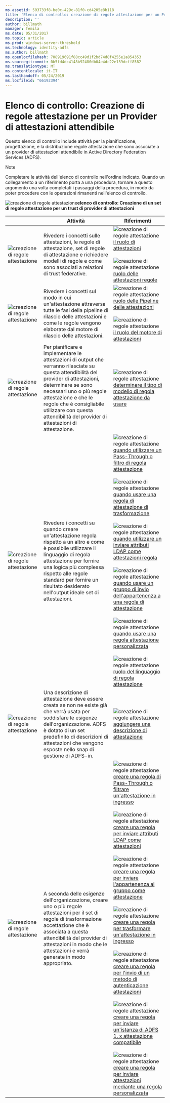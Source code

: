 ```yaml
---
ms.assetid: 503733f8-be0c-429c-81f0-cd4205e8b118
title: 'Elenco di controllo: creazione di regole attestazione per un Provider di attestazioni attendibile'
description: ''
author: billmath
manager: femila
ms.date: 05/31/2017
ms.topic: article
ms.prod: windows-server-threshold
ms.technology: identity-adfs
ms.author: billmath
ms.openlocfilehash: 708919691f88cc49d1f2bd74d8f4255e1a854353
ms.sourcegitcommit: 0b5fd4dc4148b92480db04e4dc22e139dcff8582
ms.translationtype: MT
ms.contentlocale: it-IT
ms.lasthandoff: 05/24/2019
ms.locfileid: "66192394"
---
```

# <a name="checklist-creating-claim-rules-for-a-claims-provider-trust"></a>Elenco di controllo: Creazione di regole attestazione per un Provider di attestazioni attendibile


Questo elenco di controllo include attività per la pianificazione, progettazione, e la distribuzione regole attestazione che sono associate a un provider di attestazioni attendibile in Active Directory Federation Services \(ADFS\).  
  
> [!NOTE]  
> Completare le attività dell'elenco di controllo nell'ordine indicato. Quando un collegamento a un riferimento porta a una procedura, tornare a questo argomento una volta completati i passaggi della procedura, in modo da poter procedere con le operazioni rimanenti nell'elenco di controllo.  
  
![creazione di regole attestazione](media/2b05dce3-938f-4168-9b8f-1f4398cbdb9b.gif)**elenco di controllo: Creazione di un set di regole attestazione per un trust di provider di attestazioni**  
  
||Attività|Riferimenti|  
|-|--------|-------------|  
|![creazione di regole attestazione](media/icon_checkboxo.gif)|Rivedere i concetti sulle attestazioni, le regole di attestazione, set di regole di attestazione e richiedere modelli di regole e come sono associati a relazioni di trust federative.|![creazione di regole attestazione](media/faa393df-4856-4431-9eda-4f4e5be72a90.gif)[il ruolo di attestazioni](../../ad-fs/technical-reference/The-Role-of-Claims.md)<br /><br />![creazione di regole attestazione](media/faa393df-4856-4431-9eda-4f4e5be72a90.gif)[ruolo delle attestazioni regole](../../ad-fs/technical-reference/The-Role-of-Claim-Rules.md)|  
|![creazione di regole attestazione](media/icon_checkboxo.gif)|Rivedere i concetti sul modo in cui un'attestazione attraversa tutte le fasi della pipeline di rilascio delle attestazioni e come le regole vengono elaborate dal motore di rilascio delle attestazioni.|![creazione di regole attestazione](media/faa393df-4856-4431-9eda-4f4e5be72a90.gif)[ruolo delle Pipeline delle attestazioni](../../ad-fs/technical-reference/The-Role-of-the-Claims-Pipeline.md)<br /><br />![creazione di regole attestazione](media/faa393df-4856-4431-9eda-4f4e5be72a90.gif)[il ruolo del motore di attestazioni](../../ad-fs/technical-reference/The-Role-of-the-Claims-Engine.md)|  
|![creazione di regole attestazione](media/icon_checkboxo.gif)|Per pianificare e implementare le attestazioni di output che verranno rilasciate su questa attendibilità del provider di attestazioni, determinare se sono necessari uno o più regole attestazione e che le regole che è consigliabile utilizzare con questa attendibilità del provider di attestazioni di attestazione.|![creazione di regole attestazione](media/faa393df-4856-4431-9eda-4f4e5be72a90.gif)[determinare il tipo di modello di regola attestazione da usare](../../ad-fs/technical-reference/Determine-the-Type-of-Claim-Rule-Template-to-Use.md)|  
|![creazione di regole attestazione](media/icon_checkboxo.gif)|Rivedere i concetti su quando creare un'attestazione regola rispetto a un altro e come è possibile utilizzare il linguaggio di regola attestazione per fornire una logica più complessa rispetto alle regole standard per fornire un risultato desiderato nell'output ideale set di attestazioni.|![creazione di regole attestazione](media/faa393df-4856-4431-9eda-4f4e5be72a90.gif)[quando utilizzare un Pass-Through o filtro di regola attestazione](../../ad-fs/technical-reference/When-to-Use-a-Pass-Through-or-Filter-Claim-Rule.md)<br /><br />![creazione di regole attestazione](media/faa393df-4856-4431-9eda-4f4e5be72a90.gif)[quando usare una regola di attestazione di trasformazione](../../ad-fs/technical-reference/When-to-Use-a-Transform-Claim-Rule.md)<br /><br />![creazione di regole attestazione](media/faa393df-4856-4431-9eda-4f4e5be72a90.gif)[quando utilizzare un inviare attributi LDAP come attestazioni regola](../../ad-fs/technical-reference/When-to-Use-a-Send-LDAP-Attributes-as-Claims-Rule.md)<br /><br />![creazione di regole attestazione](media/faa393df-4856-4431-9eda-4f4e5be72a90.gif)[quando usare un gruppo di invio dell'appartenenza a una regola di attestazione](../../ad-fs/technical-reference/When-to-Use-a-Send-Group-Membership-as-a-Claim-Rule.md)<br /><br />![creazione di regole attestazione](media/faa393df-4856-4431-9eda-4f4e5be72a90.gif)[quando usare una regola attestazione personalizzata](../../ad-fs/technical-reference/When-to-Use-a-Custom-Claim-Rule.md)<br /><br />![creazione di regole attestazione](media/faa393df-4856-4431-9eda-4f4e5be72a90.gif)[ruolo del linguaggio di regola attestazione](../../ad-fs/technical-reference/The-Role-of-the-Claim-Rule-Language.md)|  
|![creazione di regole attestazione](media/icon_checkboxo.gif)|Una descrizione di attestazione deve essere creata se non ne esiste già che verrà usata per soddisfare le esigenze dell'organizzazione. ADFS è dotato di un set predefinito di descrizioni di attestazioni che vengono esposte nello snap di gestione di ADFS\-in.|![creazione di regole attestazione](media/15dd35b6-6cc6-421f-93f8-7109920e7144.gif)[aggiungere una descrizione di attestazione](../../ad-fs/operations/Add-a-Claim-Description.md)|  
|![creazione di regole attestazione](media/icon_checkboxo.gif)|A seconda delle esigenze dell'organizzazione, creare uno o più regole attestazioni per il set di regole di trasformazione accettazione che è associata a questa attendibilità del provider di attestazioni in modo che le attestazioni e verrà generate in modo appropriato.|![creazione di regole attestazione](media/15dd35b6-6cc6-421f-93f8-7109920e7144.gif)[creare una regola di Pass-Through o filtrare un'attestazione in ingresso](../../ad-fs/operations/Create-a-Rule-to-Pass-Through-or-Filter-an-Incoming-Claim.md)<br /><br />![creazione di regole attestazione](media/15dd35b6-6cc6-421f-93f8-7109920e7144.gif)[creare una regola per inviare attributi LDAP come attestazioni](../../ad-fs/operations/Create-a-Rule-to-Send-LDAP-Attributes-as-Claims.md)<br /><br />![creazione di regole attestazione](media/15dd35b6-6cc6-421f-93f8-7109920e7144.gif)[creare una regola per inviare l'appartenenza al gruppo come attestazione](../../ad-fs/operations/Create-a-Rule-to-Send-Group-Membership-as-a-Claim.md)<br /><br />![creazione di regole attestazione](media/15dd35b6-6cc6-421f-93f8-7109920e7144.gif)[creare una regola per trasformare un'attestazione in ingresso](../../ad-fs/operations/Create-a-Rule-to-Transform-an-Incoming-Claim.md)<br /><br />![creazione di regole attestazione](media/15dd35b6-6cc6-421f-93f8-7109920e7144.gif)[creare una regola per l'invio di un metodo di autenticazione attestazioni](../../ad-fs/operations/Create-a-Rule-to-Send-an-Authentication-Method-Claim.md)<br /><br />![creazione di regole attestazione](media/15dd35b6-6cc6-421f-93f8-7109920e7144.gif)[creare una regola per inviare un'istanza di ADFS 1. x attestazione compatibile](../../ad-fs/operations/Create-a-Rule-to-Send-an-AD-FS-1x-Compatible-Claim.md)<br /><br />![creazione di regole attestazione](media/15dd35b6-6cc6-421f-93f8-7109920e7144.gif)[creare una regola per inviare attestazioni mediante una regola personalizzata](../../ad-fs/operations/Create-a-Rule-to-Send-Claims-Using-a-Custom-Rule.md)|  
  


